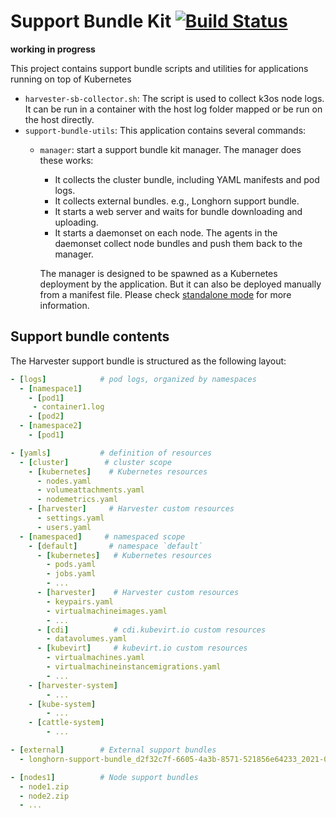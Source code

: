 # Support Bundle Kit [![Build Status](http://drone-publish.rancher.io/api/badges/rancher/support-bundle-kit/status.svg)](http://drone-publish.rancher.io/rancher/support-bundle-kit)

**working in progress**

This project contains support bundle scripts and utilities for applications running on top of Kubernetes

- `harvester-sb-collector.sh`: The script is used to collect k3os node logs. It can be run in a container with the host log folder mapped or be run on the host directly.
- `support-bundle-utils`: This application contains several commands:
  - `manager`: start a support bundle kit manager. The manager does these works:
    - It collects the cluster bundle, including YAML manifests and pod logs.
    - It collects external bundles. e.g., Longhorn support bundle.
    - It starts a web server and waits for bundle downloading and uploading.
    - It starts a daemonset on each node. The agents in the daemonset collect node bundles and push them back to the manager.

    The manager is designed to be spawned as a Kubernetes deployment by the application. But it can also be deployed manually from a manifest file. Please check [standalone mode](./docs/standalone.md) for more information.

## Support bundle contents

The Harvester support bundle is structured as the following layout:

```yaml
- [logs]            # pod logs, organized by namespaces
  - [namespace1]
    - [pod1]
     - container1.log
    - [pod2]
  - [namespace2]
    - [pod1]

- [yamls]           # definition of resources
  - [cluster]        # cluster scope
    - [kubernetes]    # Kubernetes resources
      - nodes.yaml
      - volumeattachments.yaml
      - nodemetrics.yaml
    - [harvester]     # Harvester custom resources
      - settings.yaml
      - users.yaml
  - [namespaced]     # namespaced scope
    - [default]       # namespace `default`
      - [kubernetes]   # Kubernetes resources
        - pods.yaml
        - jobs.yaml
        - ...
      - [harvester]    # Harvester custom resources
        - keypairs.yaml
        - virtualmachineimages.yaml
        - ...
      - [cdi]          # cdi.kubevirt.io custom resources
        - datavolumes.yaml
      - [kubevirt]     # kubevirt.io custom resources
        - virtualmachines.yaml
        - virtualmachineinstancemigrations.yaml
        - ...
    - [harvester-system]
        - ...
    - [kube-system]
        - ...
    - [cattle-system]
        - ...

- [external]        # External support bundles
  - longhorn-support-bundle_d2f32c7f-6605-4a3b-8571-521856e64233_2021-05-05T03-28-37Z.zip

- [nodes1]          # Node support bundles
  - node1.zip
  - node2.zip
  - ...
```
